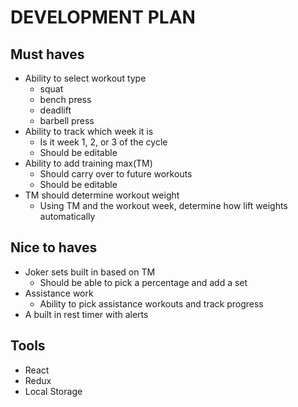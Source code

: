 # DEVELOPMENT PLAN

## Must haves
- Ability to select workout type
  - squat
  - bench press
  - deadlift
  - barbell press
- Ability to track which week it is
  - Is it week 1, 2, or 3 of the cycle
  - Should be editable
- Ability to add training max(TM)
  - Should carry over to future workouts
  - Should be editable
- TM should determine workout weight
  - Using TM and the workout week, determine how lift weights automatically

## Nice to haves
- Joker sets built in based on TM
  - Should be able to pick a percentage and add a set
- Assistance work
  - Ability to pick assistance workouts and track progress
- A built in rest timer with alerts


## Tools

- React
- Redux
- Local Storage

